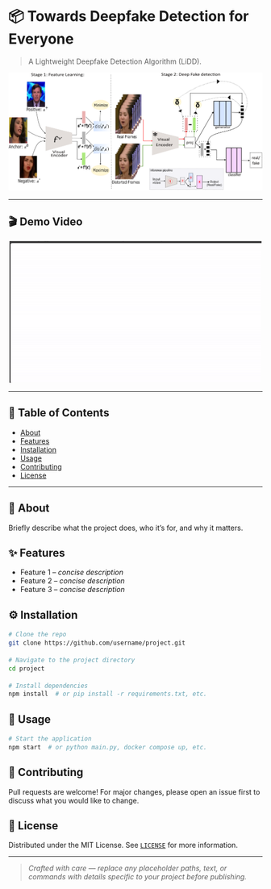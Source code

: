 # 📦 Towards Deepfake Detection for Everyone

>  A Lightweight Deepfake Detection Algorithm (LiDD).

<!-- Teaser Image -->

<p align="center">
  <img src="docs/teaser.png" alt="Project teaser figure" width="600"/>
</p>
<!-- Replace `docs/teaser.png` with the path to your image -->

---

## 🎬 Demo Video

<!-- GitHub renders HTML video tags. Alternatively link to YouTube. -->

<p align="center">
  <!-- <video src="docs/test.mp4" controls width="600"></video> -->
<img src="docs/demo.gif" alt="Databay showcase gif" title="Databay showcase gif" width="500"/>

</p>
<!-- Or, if you prefer YouTube: https://youtu.be/XXXXXXXX -->

---

<!-- ## 🔗 Useful Links

* 🌐 **Live Site:** [https://example.com](https://example.com)
* 📖 **Documentation:** [https://example.com/docs](https://example.com/docs)
* 🐛 **Issue Tracker:** [https://github.com/username/project/issues](https://github.com/username/project/issues)

--- -->

## 📑 Table of Contents

* [About](#about)
* [Features](#features)
* [Installation](#installation)
* [Usage](#usage)
* [Contributing](#contributing)
* [License](#license)

---

## 📝 About

Briefly describe what the project does, who it’s for, and why it matters.

## ✨ Features

* Feature 1 – *concise description*
* Feature 2 – *concise description*
* Feature 3 – *concise description*

## ⚙️ Installation

```bash
# Clone the repo
git clone https://github.com/username/project.git

# Navigate to the project directory
cd project

# Install dependencies
npm install  # or pip install -r requirements.txt, etc.
```

## 🚀 Usage

```bash
# Start the application
npm start  # or python main.py, docker compose up, etc.
```

## 🤝 Contributing

Pull requests are welcome! For major changes, please open an issue first to discuss what you would like to change.

## 📄 License

Distributed under the MIT License. See [`LICENSE`](LICENSE) for more information.

---

> *Crafted with care — replace any placeholder paths, text, or commands with details specific to your project before publishing.*
